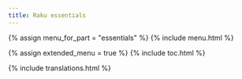 ```yaml
---
title: Raku essentials
---
```


{% assign menu_for_part = "essentials" %}
{% include menu.html %}

{% assign extended_menu = true %}
{% include toc.html %}

{% include translations.html %}

